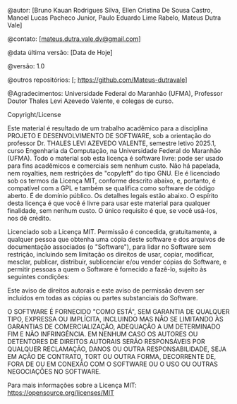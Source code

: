 @autor: [Bruno Kauan Rodrigues Silva, Ellen Cristina De Sousa Castro, Manoel Lucas Pacheco Junior, Paulo Eduardo Lime Rabelo, Mateus Dutra Vale]

@contato: [mateus.dutra.vale.dv@gmail.com]

@data última versão: [Data de Hoje]

@versão: 1.0

@outros repositórios: [; https://github.com/Mateus-dutravale]

@Agradecimentos: Universidade Federal do Maranhão (UFMA), Professor Doutor Thales Levi Azevedo Valente, e colegas de curso.
 
Copyright/License
 
Este material é resultado de um trabalho acadêmico para a disciplina PROJETO E DESENVOLVIMENTO DE SOFTWARE, sob a orientação do professor Dr. THALES LEVI AZEVEDO VALENTE, semestre letivo 2025.1, curso Engenharia da Computação, na Universidade Federal do Maranhão (UFMA). Todo o material sob esta licença é software livre: pode ser usado para fins acadêmicos e comerciais sem nenhum custo. Não há papelada, nem royalties, nem restrições de "copyleft" do tipo GNU. Ele é licenciado sob os termos da Licença MIT, conforme descrito abaixo, e, portanto, é compatível com a GPL e também se qualifica como software de código aberto. É de domínio público. Os detalhes legais estão abaixo. O espírito desta licença é que você é livre para usar este material para qualquer finalidade, sem nenhum custo. O único requisito é que, se você usá-los, nos dê crédito.
 
Licenciado sob a Licença MIT. Permissão é concedida, gratuitamente, a qualquer pessoa que obtenha uma cópia deste software e dos arquivos de documentação associados (o "Software"), para lidar no Software sem restrição, incluindo sem limitação os direitos de usar, copiar, modificar, mesclar, publicar, distribuir, sublicenciar e/ou vender cópias do Software, e permitir pessoas a quem o Software é fornecido a fazê-lo, sujeito às seguintes condições:
 
Este aviso de direitos autorais e este aviso de permissão devem ser incluídos em todas as cópias ou partes substanciais do Software.
 
O SOFTWARE É FORNECIDO "COMO ESTÁ", SEM GARANTIA DE QUALQUER TIPO, EXPRESSA OU IMPLÍCITA, INCLUINDO MAS NÃO SE LIMITANDO ÀS GARANTIAS DE COMERCIALIZAÇÃO, ADEQUAÇÃO A UM DETERMINADO FIM E NÃO INFRINGÊNCIA. EM NENHUM CASO OS AUTORES OU DETENTORES DE DIREITOS AUTORAIS SERÃO RESPONSÁVEIS POR QUALQUER RECLAMAÇÃO, DANOS OU OUTRA RESPONSABILIDADE, SEJA EM AÇÃO DE CONTRATO, TORT OU OUTRA FORMA, DECORRENTE DE, FORA DE OU EM CONEXÃO COM O SOFTWARE OU O USO OU OUTRAS NEGOCIAÇÕES NO SOFTWARE.
 
Para mais informações sobre a Licença MIT: https://opensource.org/licenses/MIT
